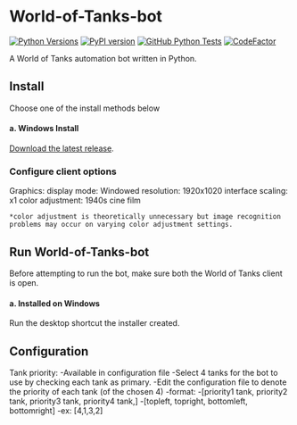 # World-of-Tanks-bot

[![Python Versions](https://img.shields.io/pypi/pyversions/py-clash-bot)](https://www.python.org/downloads/) [![PyPI version](https://badge.fury.io/py/py-clash-bot.svg)](https://pypi.org/project/py-clash-bot/) [![GitHub Python Tests](https://github.com/matthewmiglio/py-clash-bot/actions/workflows/python-tests.yml/badge.svg)](https://github.com/matthewmiglio/py-clash-bot/actions/workflows/python-tests.yml) [![CodeFactor](https://www.codefactor.io/repository/github/matthewmiglio/py-clash-bot/badge)](https://www.codefactor.io/repository/github/matthewmiglio/Python-World-of-Tanks-bot)

A World of Tanks automation bot written in Python.

## Install

Choose one of the install methods below

#### a. Windows Install

[Download the latest release](https://github.com/matthewmiglio/Python-World-of-Tanks-bot).


### Configure client options

Graphics: 
    display mode: Windowed
    resolution: 1920x1020
    interface scaling: x1
    color adjustment: 1940s cine film

    *color adjustment is theoretically unnecessary but image recognition problems may occur on varying color adjustment settings.




## Run World-of-Tanks-bot

Before attempting to run the bot, make sure both the World of Tanks client is open.

#### a. Installed on Windows

Run the desktop shortcut the installer created.

## Configuration

Tank priority:
    -Available in configuration file
    -Select 4 tanks for the bot to use by checking each tank as primary.
    -Edit the configuration file to denote the priority of each tank (of the chosen 4)
    -format:
        -[priority1 tank, priority2 tank, priority3 tank, priority4 tank,]
        -[topleft, topright, bottomleft, bottomright]
        -ex: [4,1,3,2]
